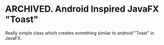 # ARCHIVED. Android Inspired JavaFX "Toast" 
Really simple class which creates something similar to android "Toast" in JavaFX.
